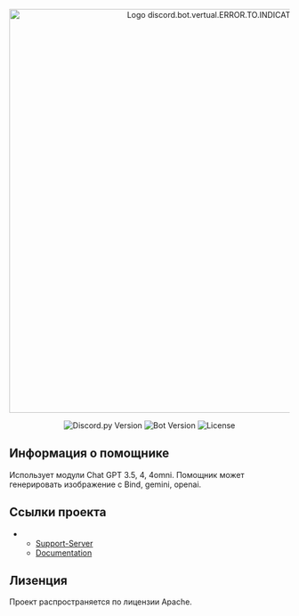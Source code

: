 <p align="center">
      <img src="https://i.ibb.co/48HSDPT/rounded-in-photoretrica-1.png" alt="Logo discord.bot.vertual.ERROR.TO.INDICATION" width="726">
</p>

<p align="center">
   <img src="https://img.shields.io/badge/https%3A%2F%2Fimg.shields.io%2Fbadge%2Fany_text-Discord.Py-blue?logo=discord&logoColor=%235865F2&label=v2.3.2" alt="Discord.py Version">
   <img src="https://img.shields.io/badge/https%3A%2F%2Fimg.shields.io%2Fbadge%2Fany_text-%D0%92%D0%B5%D1%80%D1%81%D0%B8%D1%8F%20%D0%B1%D0%BE%D1%82%D0%B0-blue?logo=pinboard&logoColor=%235865F2&label=v0.0.3" alt="Bot Version">
   <img src="https://img.shields.io/badge/https%3A%2F%2Fimg.shields.io%2Fbadge%2Fany_text-APACHE-blue?label=License&labelColor=107%2C%20255%2C%20112&color=107%2C%20255%2C%20112" alt="License">
</p>


## Информация о помощнике

Использует модули Chat GPT 3.5, 4, 4omni.
Помощник может генерировать изображение с Bind, gemini, openai.

## Ссылки проекта

- * [Support-Server](https://dsc.gg/avirtual-support)
  * [Documentation](https://dsc.gg/avirtual-support)

## Лизенция

Проект распространяется по лицензии Apache.
